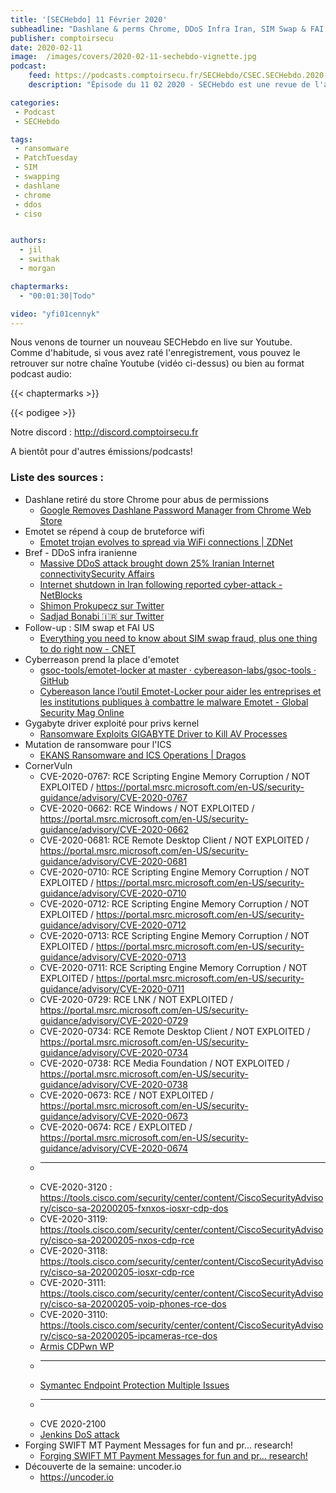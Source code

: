```yaml
---
title: '[SECHebdo] 11 Février 2020'
subheadline: "Dashlane & perms Chrome, DDoS Infra Iran, SIM Swap & FAI US, Emotet, Ransomware & ICS, CornerVuln, etc."
publisher: comptoirsecu
date: 2020-02-11
image:  /images/covers/2020-02-11-sechebdo-vignette.jpg
podcast:
    feed: https://podcasts.comptoirsecu.fr/SECHebdo/CSEC.SECHebdo.2020-02-11.m4a
    description: "Épisode du 11 02 2020 - SECHebdo est une revue de l'actualité cybersécurité réalisée en live sur Youtube, généralement le mardi soir."

categories:
 - Podcast
 - SECHebdo

tags:
 - ransomware
 - PatchTuesday
 - SIM
 - swapping
 - dashlane
 - chrome
 - ddos
 - ciso


authors:
  - jil
  - swithak
  - morgan

chaptermarks:
  - "00:01:30|Todo"

video: "yfi01cennyk"
---
```


Nous venons de tourner un nouveau SECHebdo en live sur Youtube. Comme d'habitude, si vous avez raté l'enregistrement, vous pouvez le retrouver sur notre chaîne Youtube (vidéo ci-dessus) ou bien au format podcast audio:

{{< chaptermarks >}}

{{< podigee >}}

Notre discord : <http://discord.comptoirsecu.fr>

A bientôt pour d'autres émissions/podcasts!

### Liste des sources :

* Dashlane retiré du store Chrome pour abus de permissions
	* [Google Removes Dashlane Password Manager from Chrome Web Store](https://www.bleepingcomputer.com/news/security/google-removes-dashlane-password-manager-from-chrome-web-store/)
* Emotet se répend à coup de bruteforce wifi
	* [Emotet trojan evolves to spread via WiFi connections | ZDNet](https://www.zdnet.com/article/emotet-trojan-evolves-to-spread-via-a-wifi-connection/)
*  Bref - DDoS infra iranienne
	* [Massive DDoS attack brought down 25% Iranian Internet connectivitySecurity Affairs](https://securityaffairs.co/wordpress/97559/breaking-news/iran-internet-access-outage.html)
	* [Internet shutdown in Iran following reported cyber-attack - NetBlocks](https://netblocks.org/reports/internet-shutdown-in-iran-following-reported-cyber-attack-18lJVDBa)
	* [Shimon Prokupecz sur Twitter](https://twitter.com/ShimonPro/status/1226575576410021889)
	* [Sadjad Bonabi 🇮🇷 sur Twitter](https://twitter.com/sadjadb/status/1226082010936074240)
*  Follow-up : SIM swap et FAI US
	* [Everything you need to know about SIM swap fraud, plus one thing to do right now - CNET](https://www.cnet.com/how-to/everything-you-need-to-know-about-sim-swap-fraud-plus-one-thing-to-do-right-now/)
*  Cyberreason prend la place d'emotet
	* [gsoc-tools/emotet-locker at master · cybereason-labs/gsoc-tools · GitHub](https://github.com/cybereason-labs/gsoc-tools/tree/master/emotet-locker)
	* [Cybereason lance l’outil Emotet-Locker pour aider les entreprises et les institutions publiques à combattre le malware Emotet - Global Security Mag Online](https://www.globalsecuritymag.fr/Cybereason-lance-l-outil-Emotet,20200210,95505.html)
*  Gygabyte driver exploité pour privs kernel
	* [Ransomware Exploits GIGABYTE Driver to Kill AV Processes](https://www.bleepingcomputer.com/news/security/ransomware-exploits-gigabyte-driver-to-kill-av-processes/)
*  Mutation de ransomware pour l'ICS
	* [EKANS Ransomware and ICS Operations | Dragos](https://dragos.com/blog/industry-news/ekans-ransomware-and-ics-operations/)
*  CornerVuln
	* CVE-2020-0767: RCE Scripting Engine Memory Corruption / NOT EXPLOITED / https://portal.msrc.microsoft.com/en-US/security-guidance/advisory/CVE-2020-0767
	* CVE-2020-0662: RCE Windows / NOT EXPLOITED / https://portal.msrc.microsoft.com/en-US/security-guidance/advisory/CVE-2020-0662
	* CVE-2020-0681: RCE Remote Desktop Client / NOT EXPLOITED / https://portal.msrc.microsoft.com/en-US/security-guidance/advisory/CVE-2020-0681
	* CVE-2020-0710: RCE Scripting Engine Memory Corruption / NOT EXPLOITED / https://portal.msrc.microsoft.com/en-US/security-guidance/advisory/CVE-2020-0710
	* CVE-2020-0712: RCE Scripting Engine Memory Corruption / NOT EXPLOITED / https://portal.msrc.microsoft.com/en-US/security-guidance/advisory/CVE-2020-0712
	* CVE-2020-0713: RCE Scripting Engine Memory Corruption / NOT EXPLOITED / https://portal.msrc.microsoft.com/en-US/security-guidance/advisory/CVE-2020-0713
	* CVE-2020-0711: RCE Scripting Engine Memory Corruption / NOT EXPLOITED / https://portal.msrc.microsoft.com/en-US/security-guidance/advisory/CVE-2020-0711
	* CVE-2020-0729: RCE LNK / NOT EXPLOITED / https://portal.msrc.microsoft.com/en-US/security-guidance/advisory/CVE-2020-0729
	* CVE-2020-0734: RCE Remote Desktop Client / NOT EXPLOITED / https://portal.msrc.microsoft.com/en-US/security-guidance/advisory/CVE-2020-0734
	* CVE-2020-0738: RCE Media Foundation / NOT EXPLOITED / https://portal.msrc.microsoft.com/en-US/security-guidance/advisory/CVE-2020-0738
	* CVE-2020-0673: RCE / NOT EXPLOITED / https://portal.msrc.microsoft.com/en-US/security-guidance/advisory/CVE-2020-0673
	* CVE-2020-0674: RCE / EXPLOITED / https://portal.msrc.microsoft.com/en-US/security-guidance/advisory/CVE-2020-0674
	* ---
	* CVE-2020-3120 : https://tools.cisco.com/security/center/content/CiscoSecurityAdvisory/cisco-sa-20200205-fxnxos-iosxr-cdp-dos
	* CVE-2020-3119: https://tools.cisco.com/security/center/content/CiscoSecurityAdvisory/cisco-sa-20200205-nxos-cdp-rce
	* CVE-2020-3118: https://tools.cisco.com/security/center/content/CiscoSecurityAdvisory/cisco-sa-20200205-iosxr-cdp-rce
	* CVE-2020-3111: https://tools.cisco.com/security/center/content/CiscoSecurityAdvisory/cisco-sa-20200205-voip-phones-rce-dos
	* CVE-2020-3110: https://tools.cisco.com/security/center/content/CiscoSecurityAdvisory/cisco-sa-20200205-ipcameras-rce-dos
	* [Armis CDPwn WP](https://go.armis.com/hubfs/White-papers/Armis-CDPwn-WP.pdf)
	* ----
	* [Symantec Endpoint Protection Multiple Issues](https://support.symantec.com/us/en/article.SYMSA1505.html)
	* ----
	* CVE 2020-2100
	* [Jenkins DoS attack](https://security.radware.com/ddos-threats-attacks/threat-advisories-attack-reports/jenkins-dos-attacks/)
*  Forging SWIFT MT Payment Messages for fun and pr... research!
	* [Forging SWIFT MT Payment Messages for fun and pr... research!](https://labs.f-secure.com/blog/forging-swift-mt-payment-messages)
* Découverte de la semaine: uncoder.io 
	* https://uncoder.io
